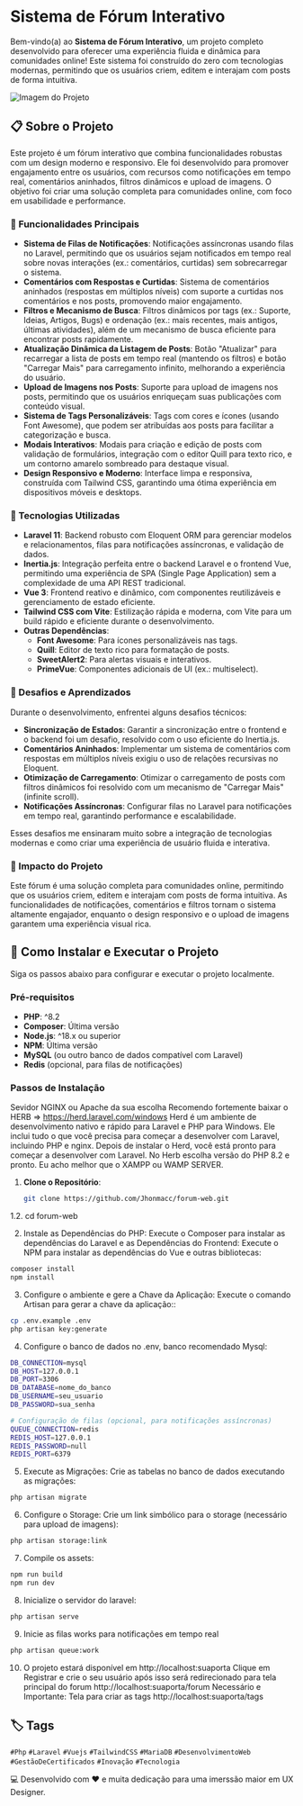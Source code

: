 # Sistema de Fórum Interativo

Bem-vindo(a) ao **Sistema de Fórum Interativo**, um projeto completo desenvolvido para oferecer uma experiência fluida e dinâmica para comunidades online! Este sistema foi construído do zero com tecnologias modernas, permitindo que os usuários criem, editem e interajam com posts de forma intuitiva.

![Imagem do Projeto](https://i.imgur.com/oTWUp3z.png)

## 📋 Sobre o Projeto

Este projeto é um fórum interativo que combina funcionalidades robustas com um design moderno e responsivo. Ele foi desenvolvido para promover engajamento entre os usuários, com recursos como notificações em tempo real, comentários aninhados, filtros dinâmicos e upload de imagens. O objetivo foi criar uma solução completa para comunidades online, com foco em usabilidade e performance.

### 🔹 Funcionalidades Principais

- **Sistema de Filas de Notificações**: Notificações assíncronas usando filas no Laravel, permitindo que os usuários sejam notificados em tempo real sobre novas interações (ex.: comentários, curtidas) sem sobrecarregar o sistema.
- **Comentários com Respostas e Curtidas**: Sistema de comentários aninhados (respostas em múltiplos níveis) com suporte a curtidas nos comentários e nos posts, promovendo maior engajamento.
- **Filtros e Mecanismo de Busca**: Filtros dinâmicos por tags (ex.: Suporte, Ideias, Artigos, Bugs) e ordenação (ex.: mais recentes, mais antigos, últimas atividades), além de um mecanismo de busca eficiente para encontrar posts rapidamente.
- **Atualização Dinâmica da Listagem de Posts**: Botão "Atualizar" para recarregar a lista de posts em tempo real (mantendo os filtros) e botão "Carregar Mais" para carregamento infinito, melhorando a experiência do usuário.
- **Upload de Imagens nos Posts**: Suporte para upload de imagens nos posts, permitindo que os usuários enriqueçam suas publicações com conteúdo visual.
- **Sistema de Tags Personalizáveis**: Tags com cores e ícones (usando Font Awesome), que podem ser atribuídas aos posts para facilitar a categorização e busca.
- **Modais Interativos**: Modais para criação e edição de posts com validação de formulários, integração com o editor Quill para texto rico, e um contorno amarelo sombreado para destaque visual.
- **Design Responsivo e Moderno**: Interface limpa e responsiva, construída com Tailwind CSS, garantindo uma ótima experiência em dispositivos móveis e desktops.

### 🔹 Tecnologias Utilizadas

- **Laravel 11**: Backend robusto com Eloquent ORM para gerenciar modelos e relacionamentos, filas para notificações assíncronas, e validação de dados.
- **Inertia.js**: Integração perfeita entre o backend Laravel e o frontend Vue, permitindo uma experiência de SPA (Single Page Application) sem a complexidade de uma API REST tradicional.
- **Vue 3**: Frontend reativo e dinâmico, com componentes reutilizáveis e gerenciamento de estado eficiente.
- **Tailwind CSS com Vite**: Estilização rápida e moderna, com Vite para um build rápido e eficiente durante o desenvolvimento.
- **Outras Dependências**:
  - **Font Awesome**: Para ícones personalizáveis nas tags.
  - **Quill**: Editor de texto rico para formatação de posts.
  - **SweetAlert2**: Para alertas visuais e interativos.
  - **PrimeVue**: Componentes adicionais de UI (ex.: multiselect).

### 🔹 Desafios e Aprendizados

Durante o desenvolvimento, enfrentei alguns desafios técnicos:
- **Sincronização de Estados**: Garantir a sincronização entre o frontend e o backend foi um desafio, resolvido com o uso eficiente do Inertia.js.
- **Comentários Aninhados**: Implementar um sistema de comentários com respostas em múltiplos níveis exigiu o uso de relações recursivas no Eloquent.
- **Otimização de Carregamento**: Otimizar o carregamento de posts com filtros dinâmicos foi resolvido com um mecanismo de "Carregar Mais" (infinite scroll).
- **Notificações Assíncronas**: Configurar filas no Laravel para notificações em tempo real, garantindo performance e escalabilidade.

Esses desafios me ensinaram muito sobre a integração de tecnologias modernas e como criar uma experiência de usuário fluida e interativa.

### 🔹 Impacto do Projeto

Este fórum é uma solução completa para comunidades online, permitindo que os usuários criem, editem e interajam com posts de forma intuitiva. As funcionalidades de notificações, comentários e filtros tornam o sistema altamente engajador, enquanto o design responsivo e o upload de imagens garantem uma experiência visual rica.

## 🚀 Como Instalar e Executar o Projeto

Siga os passos abaixo para configurar e executar o projeto localmente.

### Pré-requisitos

- **PHP**: ^8.2
- **Composer**: Última versão
- **Node.js**: ^18.x ou superior
- **NPM**: Última versão
- **MySQL** (ou outro banco de dados compatível com Laravel)
- **Redis** (opcional, para filas de notificações)

### Passos de Instalação
Sevidor NGINX ou Apache da sua escolha
Recomendo fortemente baixar o HERB => https://herd.laravel.com/windows Herd é um ambiente de desenvolvimento nativo e rápido para Laravel e PHP para Windows. Ele inclui tudo o que você precisa para começar a desenvolver com Laravel, incluindo PHP e nginx.
Depois de instalar o Herd, você está pronto para começar a desenvolver com Laravel.
No Herb escolha versão do PHP 8.2 e pronto.
Eu acho melhor que o XAMPP ou WAMP SERVER.

1. **Clone o Repositório**:
   ```bash
   git clone https://github.com/Jhonmacc/forum-web.git
    ```
1.2. cd forum-web

2. Instale as Dependências do PHP: Execute o Composer para instalar as dependências do Laravel e as Dependências do Frontend: Execute o NPM para instalar as dependências do Vue e outras bibliotecas:
```bash
composer install
npm install
````
3. Configure o ambiente e gere a Chave da Aplicação: Execute o comando Artisan para gerar a chave da aplicação::
```bash
cp .env.example .env
php artisan key:generate
````
4. Configure o banco de dados no .env, banco recomendado Mysql:
```bash
DB_CONNECTION=mysql
DB_HOST=127.0.0.1
DB_PORT=3306
DB_DATABASE=nome_do_banco
DB_USERNAME=seu_usuario
DB_PASSWORD=sua_senha

# Configuração de filas (opcional, para notificações assíncronas)
QUEUE_CONNECTION=redis
REDIS_HOST=127.0.0.1
REDIS_PASSWORD=null
REDIS_PORT=6379
````
5. Execute as Migrações: Crie as tabelas no banco de dados executando as migrações:
```bash
php artisan migrate
````
6. Configure o Storage: Crie um link simbólico para o storage (necessário para upload de imagens):
```bash
php artisan storage:link
````
7. Compile os assets:
```bash
npm run build
npm run dev
````
8. Inicialize o servidor do laravel:
```bash
php artisan serve
````
9. Inicie as filas works para notificações em tempo real
```bash
php artisan queue:work
````
10. O projeto estará disponível em http://localhost:suaporta
Clique em Registrar e crie o seu usuário após isso será redirecionado para tela principal do forum 
http://localhost:suaporta/forum
Necessário e Importante: Tela para criar as tags http://localhost:suaporta/tags

## 🏷️ Tags

`#Php` `#Laravel` `#Vuejs` `#TailwindCSS` `#MariaDB` `#DesenvolvimentoWeb` `#GestãoDeCertificados` `#Inovação` `#Tecnologia`

💻 Desenvolvido com ❤️ e muita dedicação para uma imerssão maior em UX Designer.

   
